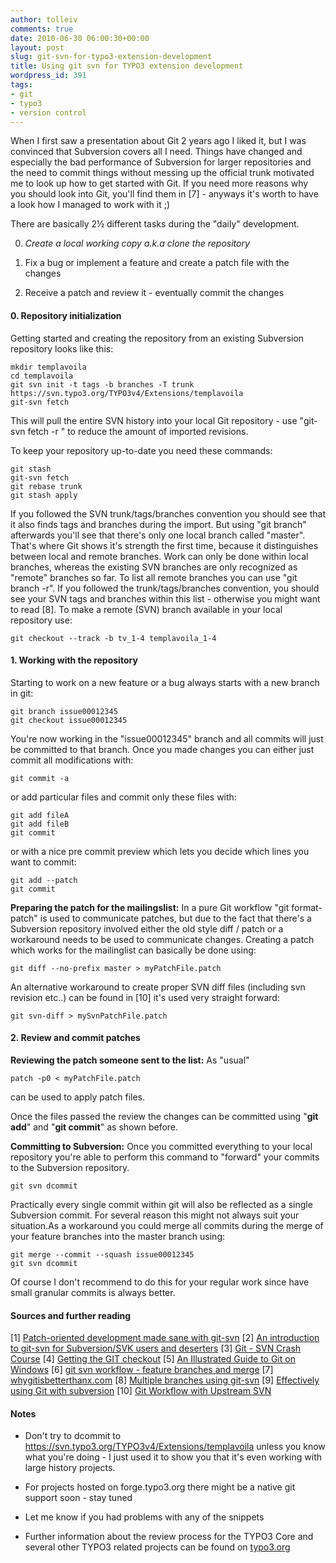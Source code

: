 ```yaml
---
author: tolleiv
comments: true
date: 2010-06-30 06:00:30+00:00
layout: post
slug: git-svn-for-typo3-extension-development
title: Using git svn for TYPO3 extension development
wordpress_id: 391
tags:
- git
- typo3
- version control
---
```


When I first saw a presentation about Git 2 years ago I liked it, but I was convinced that Subversion covers all I need. Things have changed and especially the bad performance of Subversion for larger repositories and the need to commit things without messing up the official trunk motivated me to look up how to get started with Git. If you need more reasons why you should look into Git, you'll find them in [7] - anyways it's worth to have a look how I managed to work with it ;)

There are basically 2½ different tasks during the "daily" development.



	
  0. _Create a local working copy a.k.a clone the repository_
	
  1. Fix a bug or implement a feature and create a patch file with the changes

	
  2. Receive a patch and review it - eventually commit the changes





#### 0. Repository initialization


Getting started and creating the repository from an existing Subversion repository looks like this:

    
    mkdir templavoila
    cd templavoila
    git svn init -t tags -b branches -T trunk https://svn.typo3.org/TYPO3v4/Extensions/templavoila
    git-svn fetch

This will pull the entire SVN history into your local Git repository - use "git-svn fetch -r " to reduce the amount of imported revisions. 

To keep your repository up-to-date you need these commands:

    
    git stash
    git-svn fetch
    git rebase trunk
    git stash apply



If you followed the SVN trunk/tags/branches convention you should see that it also finds tags and branches during the import. But using "git branch" afterwards you'll see that there's only one local branch called "master". That's where Git shows it's strength the first time, because it distinguishes between local and remote branches. Work can only be done within local branches, whereas the existing SVN branches are only recognized as "remote" branches so far. To list all remote branches you can use "git branch -r". If you followed the trunk/tags/branches convention, you should see your SVN tags and branches within this list - otherwise you might want to read [8]. To make a remote (SVN) branch available in your local repository use:

    
    git checkout --track -b tv_1-4 templavoila_1-4






#### 1. Working with the repository


Starting to work on a new feature or a bug always starts with a new branch in git:

    
    git branch issue00012345
    git checkout issue00012345



You're now working in the "issue00012345" branch and all commits will just be committed to that branch. Once you made changes  you can either just commit all modifications with:

    
    git commit -a


or add particular files and commit only these files with:

    
    git add fileA
    git add fileB
    git commit


or with a nice pre commit preview which lets you decide which lines you want to commit:

    
    git add --patch
    git commit



**Preparing the patch for the mailingslist:**
In a pure Git workflow "git format-patch" is used to communicate patches, but due to the fact that there's a Subversion repository involved either the old style diff / patch or a workaround needs to be used to communicate changes.
Creating a patch which works for the mailinglist can basically be done using:

    
    git diff --no-prefix master > myPatchFile.patch


An alternative workaround to create proper SVN diff files (including svn revision etc..) can be found in [10] it's used very straight forward:

    
    git svn-diff > mySvnPatchFile.patch





#### 2. Review and commit patches


**Reviewing the patch someone sent to the list:**
As "usual" 
    
    patch -p0 < myPatchFile.patch

can be used to apply patch files.

Once the files passed the review the changes can be committed using "**git add**" and "**git commit**" as shown before.

**Committing to Subversion:**
Once you committed everything to your local repository you're able to perform this command to "forward" your commits to the Subversion repository. 

    
    git svn dcommit


Practically every single commit within git will also be reflected as a single Subversion commit. For several reason this might not always suit your situation.As a workaround you could merge all commits during the merge of your feature branches into the master branch using:

    
    git merge --commit --squash issue00012345
    git svn dcommit


Of course I don't recommend to do this for your regular work since have small granular commits is always better.



#### Sources and further reading


[1] [Patch-oriented development made sane with git-svn](http://spyced.blogspot.com/2009/06/patch-oriented-development-made-sane.html)
[2] [An introduction to git-svn for Subversion/SVK users and deserters](http://utsl.gen.nz/talks/git-svn/intro.html#using)
[3] [Git - SVN Crash Course](http://git-scm.org/course/svn.html)
[4] [Getting the GIT checkout](http://trac.parrot.org/parrot/wiki/git-svn-tutorial)
[5] [An Illustrated Guide to Git on Windows](http://nathanj.github.com/gitguide/tour.html)
[6] [git svn workflow - 
feature branches and merge](http://stackoverflow.com/questions/1129688/git-svn-workflow-feature-branches-and-merge)
[7] [whygitisbetterthanx.com](http://whygitisbetterthanx.com/#any-workflow)
[8] [Multiple branches using git-svn](http://www.dmo.ca/blog/20070608113513/)
[9] [Effectively using Git with subversion](http://www.viget.com/extend/effectively-using-git-with-subversion/)
[10] [Git Workflow with Upstream SVN](http://mojodna.net/2009/02/24/my-work-git-workflow.html)



#### Notes






  * Don't try to dcommit to https://svn.typo3.org/TYPO3v4/Extensions/templavoila unless you know what you're doing - I just used it to show you that it's even working with large history projects.

  * For projects hosted on forge.typo3.org there might be a native git support soon - stay tuned


  * Let me know if you had problems with any of the snippets


  * Further information about the review process for the TYPO3 Core and several other TYPO3 related projects can be found on [typo3.org](http://typo3.org/teams/core/resources/maintenance-policy/)



